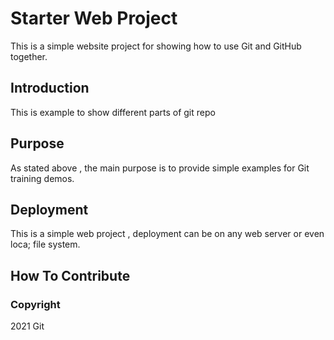 # Starter Web Project

This is a simple website project for showing how to use Git and GitHub together.

## Introduction
This is example to show different parts of git repo

## Purpose
As stated above , the main purpose is to provide simple examples for Git training demos.

## Deployment
This is a simple web project , deployment can be on any web server or even loca; file system.

## How To Contribute


### Copyright
2021 Git